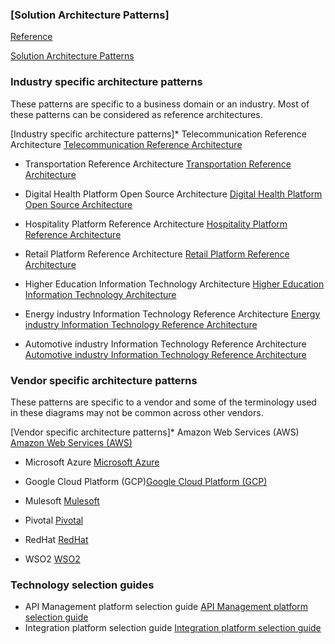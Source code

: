 ### [Solution Architecture Patterns]

[Reference](https://chanakaudaya.github.io/solution-architecture-patterns/)

[Solution Architecture Patterns](https://github.com/chanakaudaya/solution-architecture-patterns#vendor-neutral-architecture-patterns)

### Industry specific architecture patterns

These patterns are specific to a business domain or an industry. Most of these patterns can be considered as reference architectures.

[Industry specific architecture patterns]\* Telecommunication Reference Architecture [Telecommunication Reference Architecture](/chanakaudaya/solution-architecture-patterns/blob/master/industry-specific/Telecommunication-reference-architecture-pattern.md)

- Transportation Reference Architecture [Transportation Reference Architecture](/chanakaudaya/solution-architecture-patterns/blob/master/industry-specific/Effective-ground-transportation-architecture-pattern.md)

- Digital Health Platform Open Source Architecture [Digital Health Platform Open Source Architecture](/chanakaudaya/solution-architecture-patterns/blob/master/industry-specific/Digital-Health-Platform-Open-Source-Architecture.md)

- Hospitality Platform Reference Architecture [Hospitality Platform Reference Architecture](/chanakaudaya/solution-architecture-patterns/blob/master/industry-specific/Hospitality-Platform-Reference-Architecture-WSO2.md)

- Retail Platform Reference Architecture [Retail Platform Reference Architecture](/chanakaudaya/solution-architecture-patterns/blob/master/industry-specific/future-retail-a-business-and-technical-architecture.md)

- Higher Education Information Technology Architecture [Higher Education Information Technology Architecture](/chanakaudaya/solution-architecture-patterns/blob/master/industry-specific/Higher-Education-Information-Technology-Architecture.md)

- Energy industry Information Technology Reference Architecture [Energy industry Information Technology Reference Architecture](/chanakaudaya/solution-architecture-patterns/blob/master/industry-specific/Energy-Information-Technology-Reference-Architecture.md)

- Automotive industry Information Technology Reference Architecture [Automotive industry Information Technology Reference Architecture](/chanakaudaya/solution-architecture-patterns/blob/master/industry-specific/Automotive-Industry-Information-Technology-Reference-Architecture.md)

### Vendor specific architecture patterns

These patterns are specific to a vendor and some of the terminology used in these diagrams may not be common across other vendors.

[Vendor specific architecture patterns]\* Amazon Web Services (AWS) [Amazon Web Services (AWS)](/chanakaudaya/solution-architecture-patterns/blob/master/vendor-specific/aws)

- Microsoft Azure [Microsoft Azure](/chanakaudaya/solution-architecture-patterns/blob/master/vendor-specific/azure)

- Google Cloud Platform (GCP)[Google Cloud Platform (GCP)](/chanakaudaya/solution-architecture-patterns/blob/master/vendor-specific/gcp)

- Mulesoft [Mulesoft](/chanakaudaya/solution-architecture-patterns/blob/master/vendor-specific/mulesoft)

- Pivotal [Pivotal](/chanakaudaya/solution-architecture-patterns/blob/master/vendor-specific/pivotal)

- RedHat [RedHat](/chanakaudaya/solution-architecture-patterns/blob/master/vendor-specific/redhat)

- WSO2 [WSO2](/chanakaudaya/solution-architecture-patterns/blob/master/vendor-specific/wso2)

### Technology selection guides

- API Management platform selection guide [API Management platform selection guide](/chanakaudaya/solution-architecture-patterns/blob/master/technology-selection-guides/API-Management-Platform-selection-guide.md)
- Integration platform selection guide [Integration platform selection guide](/chanakaudaya/solution-architecture-patterns/blob/master/technology-selection-guides/Integration-Platform-selection-guide.md)
